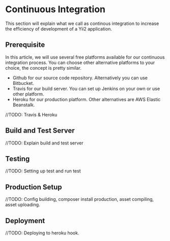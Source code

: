# Continuous Integration

This section will explain what we call as continous integration to increase the efficiency of development of a Yii2 application.

## Prerequisite

In this article, we will use several free platforms available for our continuous integration process. You can choose other alternative platforms to your choice, the concept is pretty similar.

- Github for our source code repository. Alternatively you can use Bitbucket.
- Travis for our build server. You can set up Jenkins on your own or use other platform.
- Heroku for our production platform. Other alternatives are AWS Elastic Beanstalk.

//TODO: Travis & Heroku

## Build and Test Server

//TODO: Explain build and test server

## Testing

//TODO: Setting up test and run test

## Production Setup

//TODO: Config building, composer install production, asset compiling, asset uploading.

## Deployment

//TODO: Deploying to heroku hook.
